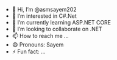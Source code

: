 - 👋 Hi, I’m @asmsayem202
- 👀 I’m interested in C#.Net
- 🌱 I’m currently learning ASP.NET CORE
- 💞️ I’m looking to collaborate on .NET
- 📫 How to reach me ...
- 😄 Pronouns: Sayem
- ⚡ Fun fact: ...

<!---
asmsayem202/asmsayem202 is a ✨ special ✨ repository because its `README.md` (this file) appears on your GitHub profile.
You can click the Preview link to take a look at your changes.
--->
